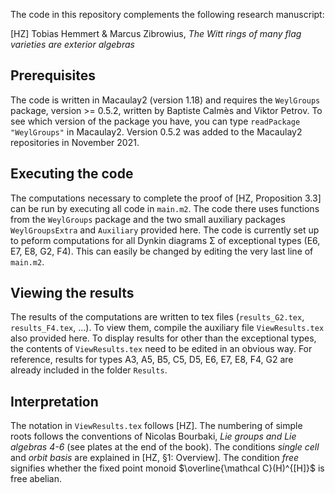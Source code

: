 
The code in this repository complements the following research manuscript:

[HZ] Tobias Hemmert & Marcus Zibrowius, *The Witt rings of many flag varieties are exterior algebras*

## Prerequisites

The code is written in Macaulay2 (version 1.18) and requires the `WeylGroups` package, version >= 0.5.2, written by Baptiste Calmès and Viktor Petrov.  To see which version of the package you have, you can type `readPackage "WeylGroups"` in Macaulay2.  Version 0.5.2 was added to the Macaulay2 repositories in November 2021.

## Executing the code

The computations necessary to complete the proof of [HZ, Proposition 3.3] can be run by executing all code in `main.m2`.  The code there uses functions from the `WeylGroups` package and the two small auxiliary packages `WeylGroupsExtra` and `Auxiliary` provided here.  The code is currently set up to peform computations for all Dynkin diagrams Σ of exceptional types (E6, E7, E8, G2, F4).  This can easily be changed by editing the very last line of `main.m2`.

## Viewing the results

The results of the computations are written to tex files (`results_G2.tex`, `results_F4.tex`, ...).  To view them, compile the auxiliary file `ViewResults.tex` also provided here.  To display results for other than the exceptional types, the contents of `ViewResults.tex` need to be edited in an obvious way.  For reference, results for types A3, A5, B5, C5, D5, E6, E7, E8, F4, G2 are already included in the folder `Results`.

## Interpretation

The notation in `ViewResults.tex` follows [HZ]. The numbering of simple roots follows the conventions of Nicolas Bourbaki, *Lie groups and Lie algebras 4-6* (see plates at the end of the book).  The conditions *single cell* and *orbit basis* are explained in [HZ, §1: Overview].  The condition *free* signifies whether the fixed point monoid $\overline{\mathcal C}(H)^{[H]}$ is free abelian.

